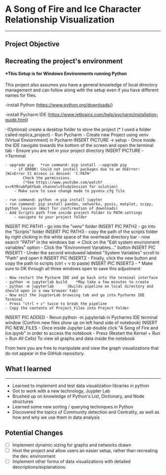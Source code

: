 # A Song of Fire and Ice Character Relationship Visualization
---

## Project Objective






## Recreating the project's environment

#### *This Setup is for Windows Environments running Python

This project also assumes you have a general knowledge of local directory management and can follow along with the setup even if you have different names for files.

-install Python (https://www.python.org/downloads/)

-install Pycharm IDE (https://www.jetbrains.com/help/pycharm/installation-guide.html)

-(Optional) create a desktop folder to store the project (* I used a folder called replica_project)
	- Run Pycharm
	- Create new Project using venv (Virtual Enviornment) in Pycharm 
INSERT PICTURE -> setup
	- Once inside the IDE navigate towards the bottom of the screen and open the terminal tab
	- Ensure you are set in your project directory
INSERT PICTURE ->Terminal

	- upgrade pip	*run command: pip install --upgrade pip
		- if ERROR: Could not install packages due to an OSError: [WinError 5] Access is denied: 'C:PATH'
			Check the permissions.
			(*See https://www.youtube.com/watch?v=rKYRcwbFp6Y&ab_channel=StudySession for solution)
		- Make sure to save change made to pyvenv.cfg file

	- run command: python -m pip install jupyter
	- run command: pip install pandas, networkx, pyvis, matplot, scipy, python_louvain (Wait for confirmation of downloads)
	- Add Scripts path from inside project Folder to PATH settings
		- navigate to your project folder
INSERT PIC PATH1
			- go into the "venv" folder
INSERT PIC PATH2
			- go into the "Scripts" folder
INSERT PIC PATH3
			- copy the path of the scripts folder by right clicking in the white space of the overhead directory bar
			- now search "PATH" in the windows bar -> Click on the "Edit system environment variables" option
			- Click the "Environment Variables..." button
INSERT PIC INSERT1
			- Under the second windowed labeled "System Variables" scroll to "Path" and open it
INSERT PIC INSERT2
			- Finally, click the new button and copy the path to scripts (ctrl + v to paste)
INSERT PIC INSERT3
			- * Make sure to OK through all three windows open to save this adjustment


	- Now restart the Pycharm IDE and go back into the terminal interface
	- python -m jupyterlab build	*May take a few minutes to create 
	- python -m jupyterlab		(Builds pipeline on local directory and should open in a new browser tab)
	- Now exit the JuypterLab browsing tab and go into Pycharms IDE Terminal
	- Press "ctrl + c" twice to break the pipeline
	- Copy the contents of Project_Files into Project Folder
INSERT PIC ADDED
	- Rerun python -m jupyterlab in Pycharms IDE terminal window (Confirm new files show up on left hand side of notebook)
INSERT PIC NEW_FILES
	- Once inside Jupyter Lab double click "A Song of Fire and Ice.ipynb" in order to access the notebook
	- Press (Restart the Kernel + Run > Run All Cells) To view all graphs and data inside the notebook
 
From here you are free to manipulate and view the graph visualizations that do not appear in the GitHub repository.


## What I learned
------------------------
- Learned to implement and test data visualization libraries in python
- Got to work with a new technology, Juypter Lab
- Brushed up on knowledge of Python's List, Dictionary, and Node structures
- Learned some new sorting / querying techniques in Python
- Discovered the topics of Community detection and Centrality, as well as how and why we use them in data analysis

## Potential Changes
- [ ] Implement dynamic sizing for graphs and networks drawn
- [ ] Host the project and allow users an easier setup, rather than recreating the dev. environment
- [ ] Implement other forms of data visualizations with detailed descriptions/explanations.
